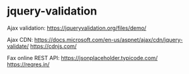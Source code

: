 # jquery-validation
Ajax validation:
https://jqueryvalidation.org/files/demo/

Ajax CDN:
https://docs.microsoft.com/en-us/aspnet/ajax/cdn/jquery-validate/
https://cdnjs.com/

Fax online REST API:
https://jsonplaceholder.typicode.com/
https://reqres.in/
